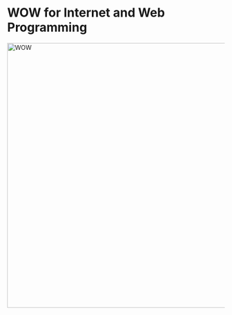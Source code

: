 # WOW for Internet and Web Programming

<img width="612" alt="WOW" src="https://github.com/nsenasabirli/webproject/assets/72200463/2067c2e9-c042-4878-90b7-0fb8181eeb0c">
